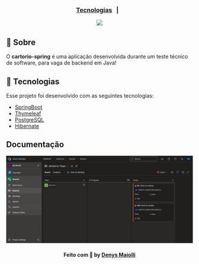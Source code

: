 <h3 align="center">
    <p align="center">
      <a href="#-tecnologias">Tecnologias</a>&nbsp;&nbsp;&nbsp;|&nbsp;&nbsp;&nbsp;
  </p>
</h3>

<p align="center">
   <img src="https://image.freepik.com/fotos-gratis/imagem-de-close-up-de-programador-trabalhando-em-sua-mesa-no-escritorio_1098-18707.jpg">
</p>

## 🔖 Sobre

O <strong>cartorio-spring</strong> é uma aplicação desenvolvida durante um teste técnico de software, para vaga de backend em Java!
## 🚀 Tecnologias

Esse projeto foi desenvolvido com as seguintes tecnologias:

- [SpringBoot](https://spring.io/projects/spring-boot)
- [Thymeleaf](https://www.thymeleaf.org/)
- [PostgreSQL](https://www.postgresql.org)
- [Hibernate](https://hibernate.org/)

## Documentação
   <img src="./images/azure-boards1.png">

<h4 align="center">
    Feito com 💜 by <a href="https://www.linkedin.com/in/dmaiolli/" target="_blank">Denys Maiolli</a>
</h4>
